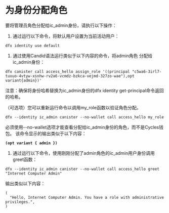 # 为身份分配角色

要将管理员角色分配给ic\_admin身份，请执行以下操作：

1. 通过运行以下命令，将默认用户设置为当前活动用户：

```text
dfx identity use default
```

1. 通过使用Candid语法运行类似于以下内容的命令，将admin角色 分配给ic\_admin身份：

```text
dfx canister call access_hello assign_role '((principal "c5wa6-3irl7-tuxuo-4vtyw-xsnhw-rv2a6-vcmdz-bzkca-vejmd-327zo-wae"),opt variant{admin})'
```

注意：确保将身份哈希替换为ic\_admin身份的dfx identity get-principal命令返回的哈希。

（可选项）您可以重新运行命令以调用my\_role函数以验证角色分配。

```text
dfx --identity ic_admin canister --no-wallet call access_hello my_role
```

必须使用--no-wallet选项才能查看分配给ic\_admin身份的角色，而不是Cycles钱包。 该命令显示的输出类似于以下内容：

**`(opt variant { admin })`**

1. 通过运行以下命令，使用刚刚分配了admin角色的ic\_admin用户身份调用greet函数：

```text
dfx --identity ic_admin canister --no-wallet call access_hello greet "Internet Computer Admin"
```

输出类似以下内容：

```text
(
  "Hello, Internet Computer Admin. You have a role with administrative privileges.",
)
```

